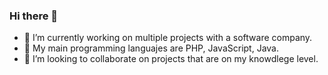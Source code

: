 ### Hi there 👋

- 🔭 I’m currently working on multiple projects with a software company.
- 🌱 My main programming languajes are PHP, JavaScript, Java.
- 👯 I’m looking to collaborate on projects that are on my knowdlege level.

<!--
**SilverGinryu/SilverGinryu** is a ✨ _special_ ✨ repository because its `README.md` (this file) appears on your GitHub profile.

Here are some ideas to get you started:
-->
